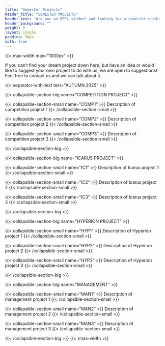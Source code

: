 ```yaml
---
title: "Semester Projects"
header_title: "SEMESTER PROJECTS"
header_text: "Are you an EPFL student and looking for a semester credited, Bachelors or Masters Project ? Look no further! We have something for you!"
header_background: ""
weight: 5
layout: single
padding: 30px
math: true
---
```

<link rel="stylesheet" href="{{ $styles.Permalink }}" media="screen">

{{< max-width max="1000px" >}}

If you can’t find your dream project down here, but have an idea or would like to suggest your own project to do with us, we are open to suggestions! Feel free to contact us and we can talk about it.

{{< separator-with-text text="AUTUMN 2025" >}}

{{< collapsible-section-big name="COMPETITION PROJECT" >}}

{{< collapsible-section-small name="COMP1" >}}
Description of competition project 1
{{< /collapsible-section-small >}}

{{< collapsible-section-small name="COMP2" >}}
Description of competition project 2
{{< /collapsible-section-small >}}

{{< collapsible-section-small name="COMP3" >}}
Description of competition project 3
{{< /collapsible-section-small >}}

{{< /collapsible-section-big >}}

{{< collapsible-section-big name="ICARUS PROJECT" >}}

{{< collapsible-section-small name="IC1" >}}
Description of Icarus project 1
{{< /collapsible-section-small >}}

{{< collapsible-section-small name="IC2" >}}
Description of Icarus project 2
{{< /collapsible-section-small >}}

{{< collapsible-section-small name="IC3" >}}
Description of Icarus project 3
{{< /collapsible-section-small >}}

{{< /collapsible-section-big >}}

{{< collapsible-section-big name="HYPERION PROJECT" >}}

{{< collapsible-section-small name="HYP1" >}}
Description of Hyperion project 1
{{< /collapsible-section-small >}}

{{< collapsible-section-small name="HYP2" >}}
Description of Hyperion project 2
{{< /collapsible-section-small >}}

{{< collapsible-section-small name="HYP3" >}}
Description of Hyperion project 3
{{< /collapsible-section-small >}}

{{< /collapsible-section-big >}}

{{< collapsible-section-big name="MANAGEMENT" >}}

{{< collapsible-section-small name="MAN1" >}}
Description of management project 1
{{< /collapsible-section-small >}}

{{< collapsible-section-small name="MAN2" >}}
Description of management project 2
{{< /collapsible-section-small >}}

{{< collapsible-section-small name="MAN3" >}}
Description of management project 3
{{< /collapsible-section-small >}}

{{< /collapsible-section-big >}}
{{< /max-width >}}
